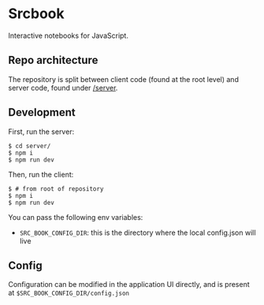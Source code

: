 # Srcbook

Interactive notebooks for JavaScript.

## Repo architecture

The repository is split between client code (found at the root level) and server code, found under [/server](/server).

## Development

First, run the server:

```
$ cd server/
$ npm i
$ npm run dev
```

Then, run the client:

```
$ # from root of repository
$ npm i
$ npm run dev
```

You can pass the following env variables:

- `SRC_BOOK_CONFIG_DIR`: this is the directory where the local config.json will live

## Config

Configuration can be modified in the application UI directly, and is present at `$SRC_BOOK_CONFIG_DIR/config.json`
